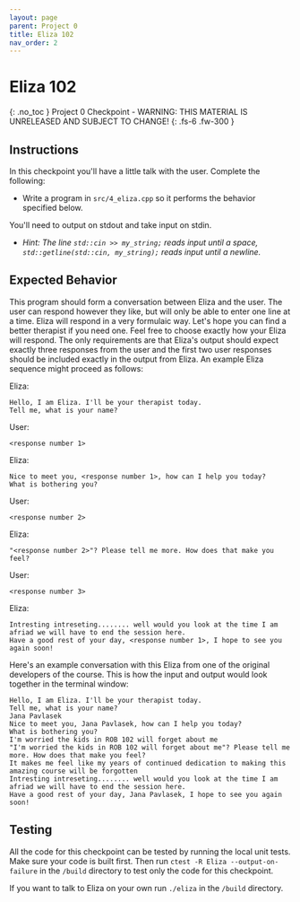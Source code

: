 ```yaml
---
layout: page
parent: Project 0
title: Eliza 102
nav_order: 2
---
```


# Eliza 102
{: .no_toc }
Project 0 Checkpoint - WARNING: THIS MATERIAL IS UNRELEASED AND SUBJECT TO CHANGE!
{: .fs-6 .fw-300 }

## Instructions

In this checkpoint you'll have a little talk with the user. Complete the following:

- Write a program in ```src/4_eliza.cpp``` so it performs the behavior specified below.

You'll need to output on stdout and take input on stdin.

- *Hint: The line ```std::cin >> my_string;``` reads input until a space, ```std::getline(std::cin, my_string);``` reads input until a newline.*

## Expected Behavior

This program should form a conversation between Eliza and the user. The user can respond however they like, but will only be able to enter one line at a time. Eliza will respond in a very formulaic way. Let's hope you can find a better therapist if you need one. Feel free to choose exactly how your Eliza will respond. The only requirements are that Eliza's output should expect exactly three responses from the user and the first two user responses should be included exactly in the output from Eliza. An example Eliza sequence might proceed as follows:

Eliza:
```
Hello, I am Eliza. I'll be your therapist today.
Tell me, what is your name?

```

User:
```
<response number 1>
```

Eliza:
```
Nice to meet you, <response number 1>, how can I help you today?
What is bothering you?

```

User:
```
<response number 2>
```

Eliza:
```
"<response number 2>"? Please tell me more. How does that make you feel?

```

User:
```
<response number 3>
```

Eliza:
```
Intresting intreseting........ well would you look at the time I am afriad we will have to end the session here.
Have a good rest of your day, <response number 1>, I hope to see you again soon!

```

Here's an example conversation with this Eliza from one of the original developers of the course. This is how the input and output would look together in the terminal window:

```
Hello, I am Eliza. I'll be your therapist today.
Tell me, what is your name?
Jana Pavlasek
Nice to meet you, Jana Pavlasek, how can I help you today?
What is bothering you?
I'm worried the kids in ROB 102 will forget about me
"I'm worried the kids in ROB 102 will forget about me"? Please tell me more. How does that make you feel?
It makes me feel like my years of continued dedication to making this amazing course will be forgotten
Intresting intreseting........ well would you look at the time I am afriad we will have to end the session here.
Have a good rest of your day, Jana Pavlasek, I hope to see you again soon!

```

## Testing 

All the code for this checkpoint can be tested by running the local unit tests. Make sure your code is built first. Then run ```ctest -R Eliza --output-on-failure``` in the ```/build``` directory to test only the code for this checkpoint.

If you want to talk to Eliza on your own run ```./eliza``` in the ```/build``` directory.